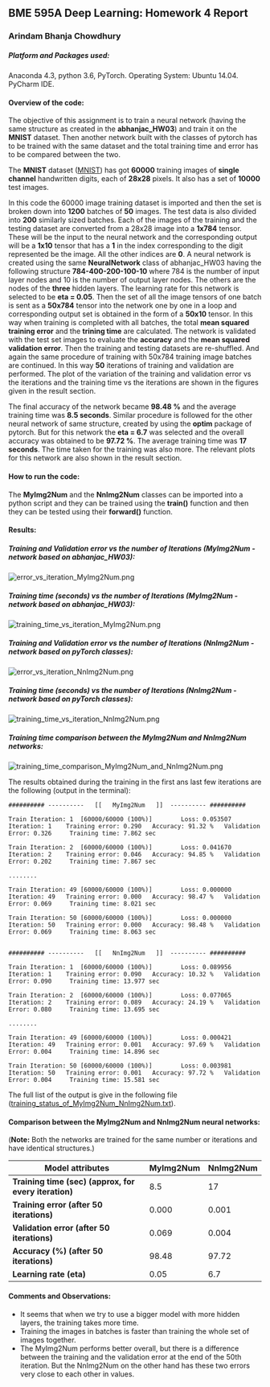 ## BME 595A Deep Learning: Homework 4 Report

### Arindam Bhanja Chowdhury

##### Platform and Packages used:
Anaconda 4.3, python 3.6, PyTorch.
Operating System:   Ubuntu 14.04.
PyCharm IDE.

#### Overview of the code:
The objective of this assignment is to train a neural network (having the same structure as created in the **abhanjac_HW03**) and train it on the **MNIST** dataset. Then another network built with the classes of pytorch has to be trained with the same dataset and the total training time and error has to be compared between the two.

The **MNIST** dataset ([MNIST](http://yann.lecun.com/exdb/mnist/)) has got **60000** training images of **single channel** handwritten digits, each of **28x28** pixels. It also has a set of **10000** test images.

In this code the 60000 image training dataset is imported and then the set is broken down into **1200** batches of **50** images. The test data is also divided into **200** similarly sized batches.
Each of the images of the training and the testing dataset are converted from a 28x28 image into a **1x784** tensor. These will be the input to the neural network and the corresponding output will be a **1x10** tensor that has a **1** in the index corresponding to the digit represented be the image. All the other indices are **0**. 
A neural network is created using the same **NeuralNetwork** class of abhanjac_HW03 having the following structure **784-400-200-100-10** where 784 is the number of input layer nodes and 10 is the number of output layer nodes. The others are the nodes of the **three** hidden layers. The learning rate for this network is selected to be **eta = 0.05**. Then the set of all the image tensors of one batch is sent as a **50x784** tensor into the network one by one in a loop and corresponding output set is obtained in the form of a **50x10** tensor. In this way when training is completed with all batches, the total **mean squared training error** and the **trining time** are calculated. The network is validated with the test set images to evaluate the **accuracy** and the **mean squared validation error**. Then the training and testing datasets are re-shuffled. And again the same procedure of training with 50x784 training image batches are continued. In this way **50** iterations of training and validation are performed.
The plot of the variation of the training and validation error vs the iterations and the training time vs the iterations are shown in the figures given in the result section.

The final accuracy of the network became **98.48 %** and the average training time was **8.5 seconds**.
Similar procedure is followed for the other neural network of same structure, created by using the **optim** package of pytorch. But for this network the **eta = 6.7** was selected and the overall accuracy was obtained to be **97.72 %**. The average training time was **17 seconds**. The time taken for the training was also more. The relevant plots for this network are also shown in the result section.

#### How to run the code:
The **MyImg2Num** and the **NnImg2Num** classes can be imported into a python script and they can be trained using the **train()** function and then they can be tested using their **forward()** function.

#### Results:

##### Training and Validation error vs the number of Iterations (MyImg2Num - network based on abhanjac_HW03):
![error_vs_iteration_MyImg2Num.png](https://github.com/abhanjac/BME-595A-Deep-Learning-Course/blob/master/abhanjac_HW04/error_vs_iteration_MyImg2Num.png)

##### Training time (seconds) vs the number of Iterations (MyImg2Num - network based on abhanjac_HW03):
![training_time_vs_iteration_MyImg2Num.png](https://github.com/abhanjac/BME-595A-Deep-Learning-Course/blob/master/abhanjac_HW04/training_time_vs_iteration_MyImg2Num.png)

##### Training and Validation error vs the number of Iterations (NnImg2Num - network based on pyTorch classes):
![error_vs_iteration_NnImg2Num.png](https://github.com/abhanjac/BME-595A-Deep-Learning-Course/blob/master/abhanjac_HW04/error_vs_iteration_NnImg2Num.png)

##### Training time (seconds) vs the number of Iterations (NnImg2Num - network based on pyTorch classes):
![training_time_vs_iteration_NnImg2Num.png](https://github.com/abhanjac/BME-595A-Deep-Learning-Course/blob/master/abhanjac_HW04/training_time_vs_iteration_NnImg2Num.png)

##### Training time comparison between the MyImg2Num and NnImg2Num networks:
![training_time_comparison_MyImg2Num_and_NnImg2Num.png](https://github.com/abhanjac/BME-595A-Deep-Learning-Course/blob/master/abhanjac_HW04/training_time_comparison_MyImg2Num_and_NnImg2Num.png)

The results obtained during the training in the first ans last few iterations are the following (output in the terminal):

```
########## ---------- 	[[   MyImg2Num   ]]	 ---------- ########## 

Train Iteration: 1	[60000/60000 (100%)]		Loss: 0.053507
Iteration: 1 	Training error: 0.290 	Accuracy: 91.32 % 	Validation Error: 0.326 	Training time: 7.862 sec

Train Iteration: 2	[60000/60000 (100%)]		Loss: 0.041670
Iteration: 2 	Training error: 0.046 	Accuracy: 94.85 % 	Validation Error: 0.202 	Training time: 7.867 sec

........

Train Iteration: 49	[60000/60000 (100%)]		Loss: 0.000000
Iteration: 49 	Training error: 0.000 	Accuracy: 98.47 % 	Validation Error: 0.069 	Training time: 8.021 sec

Train Iteration: 50	[60000/60000 (100%)]		Loss: 0.000000
Iteration: 50 	Training error: 0.000 	Accuracy: 98.48 % 	Validation Error: 0.069 	Training time: 8.063 sec


########## ---------- 	[[   NnImg2Num   ]]	 ---------- ########## 

Train Iteration: 1	[60000/60000 (100%)]		Loss: 0.089956
Iteration: 1 	Training error: 0.090 	Accuracy: 10.32 % 	Validation Error: 0.090 	Training time: 13.977 sec

Train Iteration: 2	[60000/60000 (100%)]		Loss: 0.077065
Iteration: 2 	Training error: 0.089 	Accuracy: 24.19 % 	Validation Error: 0.080 	Training time: 13.695 sec

........

Train Iteration: 49	[60000/60000 (100%)]		Loss: 0.000421
Iteration: 49 	Training error: 0.001 	Accuracy: 97.69 % 	Validation Error: 0.004 	Training time: 14.896 sec

Train Iteration: 50	[60000/60000 (100%)]		Loss: 0.003981
Iteration: 50 	Training error: 0.001 	Accuracy: 97.72 % 	Validation Error: 0.004 	Training time: 15.581 sec
```

The full list of the output is give in the following file ([training_status_of_MyImg2Num_NnImg2Num.txt](https://github.com/abhanjac/BME-595A-Deep-Learning-Course/blob/master/abhanjac_HW04/training_status_of_MyImg2Num_NnImg2Num.txt)).

#### Comparison between the MyImg2Num and NnImg2Num neural networks:
(**Note:** Both the networks are trained for the same number or iterations and have identical structures.)

| Model attributes | MyImg2Num | NnImg2Num |
|---|---|---|
| **Training time (sec) (approx, for every iteration)** | 8.5 | 17 |
| **Training error (after 50 iterations)** | 0.000 | 0.001 |
| **Validation error (after 50 iterations)** | 0.069 | 0.004 |
| **Accuracy (%) (after 50 iterations)** | 98.48 | 97.72 |
| **Learning rate (eta)** | 0.05 | 6.7 |

#### Comments and Observations:
* It seems that when we try to use a bigger model with more hidden layers, the training takes more time.
* Training the images in batches is faster than training the whole set of images together.
* The MyImg2Num performs better overall, but there is a difference between the training and the validation error at the end of the 50th iteration. But the NnImg2Num on the other hand has these two errors very close to each other in values.


